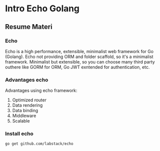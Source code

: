 # Intro Echo Golang

## Resume Materi

### Echo

Echo is a high performance, extensible, minimalist web framework for Go (Golang). Echo not providing ORM and folder scaffold, so it's a minimalist framework. Minimalist but extensible, so you can choose many third party outhere like GORM for ORM, Go JWT exntended for authentication, etc.

### Advantages echo

Advantages using echo framework:
1. Optimized router
2. Data rendering
3. Data binding
4. Middleware
5. Scalable

### Install echo

```
go get github.com/labstack/echo
```